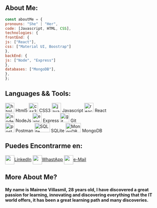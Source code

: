 ## About Me:
```javascript
const aboutMe = {
pronouns: "She" | "Her",
code: [Javascript, HTML, CSS],
technologies: {
frontEnd: {
js: ["React"],
css: ["Material UI, Boostrap"]
},
backEnd: {
js: ["Node", "Express"]
},
databases: ["MongoDB"],
},
};
```
## Languages && Tools:
<p align="left">
   <img src="https://upload.wikimedia.org/wikipedia/commons/thumb/3/38/HTML5_Badge.svg/600px-HTML5_Badge.svg.png"
      alt="html5" width="30" height="30" /> Html5
   <img src="https://cdn4.iconfinder.com/data/icons/social-media-logos-6/512/121-css3-512.png" alt="css3" width="30"
      height="30" /> CSS3 
   <img src="https://upload.wikimedia.org/wikipedia/commons/thumb/9/99/Unofficial_JavaScript_logo_2.svg/1024px-Unofficial_JavaScript_logo_2.svg.png"
      alt="javascript" width="30" height="30" /> Javascript
   <img src="https://seeklogo.com/images/R/react-logo-7B3CE81517-seeklogo.com.png" alt="react"
      width="30" height="30" /> React
   <br>
   <img src="https://cdn.pixabay.com/photo/2015/04/23/17/41/node-js-736399_960_720.png" alt="nodejs" height="30" /> NodeJs
   <img src="https://i.cloudup.com/zfY6lL7eFa-3000x3000.png" alt="express" width="30" /> Express 
   <img src="https://www.vectorlogo.zone/logos/git-scm/git-scm-icon.svg" alt="git" width="30" height="30" /> Git 
   <br>
   <img src="https://www.vectorlogo.zone/logos/getpostman/getpostman-icon.svg" alt="postman" width="30"
      height="30" /> Postman
   <img src="https://www.vectorlogo.zone/logos/sqlite/sqlite-ar21.svg" alt="SQLite" width="50"
      height="30" /> SQLite
  <img src="https://www.vectorlogo.zone/logos/mongodb/mongodb-ar21.svg" alt="MongoDB" width="50"
      height="30" /> MongoDB
</p>

## Puedes Encontrarme en:
<p align="left">
   <a href="https://www.linkedin.com/in/mairene-villasmil/" target="_blank"><img align="center"
         src="https://cdn.jsdelivr.net/npm/simple-icons@3.0.1/icons/linkedin.svg" alt="" height="30"
         width="30" />LinkedIn</a>
   <a href="https://api.whatsapp.com/send/?phone=5491164476465&text&app_absent=0" target="_blank"><img align="center"
         src="https://cdn-icons-png.flaticon.com/512/901/901090.png" alt="" height="30" width="30" />WhastApp</a>
   <a href="mailto:mairenevillasmilf@gmail.com?subject = Feedback&body = Message"><img align="center"
         src="https://cdn-icons-png.flaticon.com/512/901/901076.png" alt="" height="30" width="30" />e-Mail</a>
</p>

<h2>More About Me?</h2>
<h4>My name is Mairene Villasmil, 28 years old, I have discovered a great passion for learning, innovating and
   discovering everything that the IT world offers, it has been a great learning path and many discoveries. </h4>
